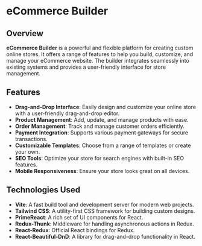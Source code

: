 # eCommerce Builder

## Overview

**eCommerce Builder** is a powerful and flexible platform for creating custom online stores. It offers a range of features to help you build, customize, and manage your eCommerce website. The builder integrates seamlessly into existing systems and provides a user-friendly interface for store management.

## Features

- **Drag-and-Drop Interface**: Easily design and customize your online store with a user-friendly drag-and-drop editor.
- **Product Management**: Add, update, and manage products with ease.
- **Order Management**: Track and manage customer orders efficiently.
- **Payment Integration**: Supports various payment gateways for secure transactions.
- **Customizable Templates**: Choose from a range of templates or create your own.
- **SEO Tools**: Optimize your store for search engines with built-in SEO features.
- **Mobile Responsiveness**: Ensure your store looks great on all devices.

## Technologies Used

- **Vite**: A fast build tool and development server for modern web projects.
- **Tailwind CSS**: A utility-first CSS framework for building custom designs.
- **PrimeReact**: A rich set of UI components for React.
- **Redux-Thunk**: Middleware for handling asynchronous actions in Redux.
- **React-Redux**: Official React bindings for Redux.
- **React-Beautiful-DnD**: A library for drag-and-drop functionality in React.
